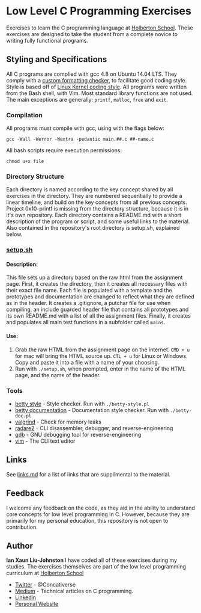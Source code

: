 # Low Level C Programming Exercises
Exercises to learn the C programming language at [Holberton School](https://holbertonschool.com). These exercises are designed to take the student from a complete novice to writing fully functional programs.
## Styling and Specifications
All C programs are complied with gcc 4.8 on Ubuntu 14.04 LTS. They comply with a [custom formatting checker](https://github.com/holbertonschool/Betty), to facilitate good coding style. Style is based off of [Linux Kernel coding style](http://git.kernel.org/cgit/linux/kernel/git/torvalds/linux.git/plain/Documentation/CodingStyle). All programs were written from the Bash shell, with Vim. Most standard library functions are not used. The main exceptions are generally: ``printf``, ``malloc``, ``free`` and  ``exit``. 

### Compilation
All programs must compile with gcc, using with the flags below:
```
gcc -Wall -Werror -Wextra -pedantic main.##.c ##-name.c
```
All bash scripts require execution permissions:
```
chmod u+x file
```

### Directory Structure
Each directory is named according to the key concept shared by all exercises in the directory. They are numbered sequentially to provide a linear timeline, and build on the key concepts from all previous concepts. Project 0x10-printf is missing from the directory structure, because it is in it's own repository. Each directory contains a README.md with a short description of the program or script, and some useful links to the material. Also contained in the repository's root directory is setup.sh, explained below.

### [setup.sh](setup.sh)
#### Description:
This file sets up a directory based on the raw html from the assignment page. First, it creates the directory, then it creates all necessary files with their exact file name. Each file is populated with a template and the prototypes and documentation are changed to reflect what they are defined as in the header. It creates a .gitignore, a putchar file for use when compiling, an include guarded header file that contains all prototypes and its own README.md with a list of all the assignment files. Finally, it creates and populates all main test functions in a subfolder called ``mains``.
#### Use:
1. Grab the raw HTML from the assignment page on the internet. ``CMD + u`` for mac will bring the HTML source up. ``CTL + u`` for Linux or Windows. Copy and paste it into a file with a name of your choosing.
2. Run with ``./setup.sh``, when prompted, enter in the name of the HTML page, and the name of the header.

### Tools
* [betty style](https://github.com/holbertonschool/Betty/blob/master/betty-style.pl) - Style checker. Run with ``./betty-style.pl``
* [betty documentation](https://github.com/holbertonschool/Betty/blob/master/betty-doc.pl) - Documentation style checker. Run with ``./betty-doc.pl``
* [valgrind](http://valgrind.org) - Check for memory leaks
* [radare2](https://github.com/radare/radare2) - CLI disassembler, debugger, and reverse-engineering
* [gdb](http://www.gnu.org/software/gdb/) - GNU debugging tool for reverse-engineering
* [vim](http://www.vim.org/) - The CLI text editor

## Links
See [links.md](links.md) for a list of links that are supplimental to the material.

## Feedback
I welcome any feedback on the code, as they aid in the ability to understand core concepts for low level programming in C. However, because they are primarily for my personal education, this repository is not open to contribution.

## Author
**Ian Xaun Liu-Johnston**
I have coded all of these exercises during my studies. The exercises themselves are part of the low level programming curriculum at [Holberton School](https://holbertonschool.com)
* [Twitter](https://twitter.com/Concativerse) - @Concativerse
* [Medium](https://medium.com/@Concativerse) - Technical articles on C programming.
* [Linkedin](https://www.linkedin.com/in/ian-liu-johnston-32a40a115)
* [Personal Website](http://ianxaunliu-johnston.com)
